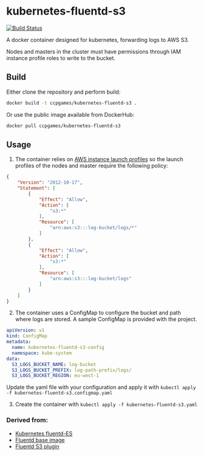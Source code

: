 kubernetes-fluentd-s3
===

[![Build Status](https://travis-ci.org/ccpgames/kubernetes-fluentd-s3.svg?branch=master)](https://travis-ci.org/ccpgames/kubernetes-fluentd-s3)

A docker container designed for kubernetes, forwarding logs to AWS S3.

Nodes and masters in the cluster must have permissions through IAM instance profile roles to write to the bucket.

## Build

Either clone the repository and perform build:

```bash
docker build -t ccpgames/kubernetes-fluentd-s3 .
```

Or use the public image available from DockerHub:

```bash
docker pull ccpgames/kubernetes-fluentd-s3
```

## Usage

1. The container relies on [AWS instance launch profiles](http://docs.aws.amazon.com/IAM/latest/UserGuide/id_roles_use_switch-role-ec2_instance-profiles.html) so the launch profiles of the nodes and master require the following policy:

```json
{
    "Version": "2012-10-17",
    "Statement": [
        {
            "Effect": "Allow",
            "Action": [
                "s3:*"
            ],
            "Resource": [
                "arn:aws:s3:::log-bucket/logs/*"
            ]
        },
        {
            "Effect": "Allow",
            "Action": [
                "s3:*"
            ],
            "Resource": [
                "arn:aws:s3:::log-bucket/logs"
            ]
        }
    ]
}
```

2. The container uses a ConfigMap to configure the bucket and path where logs are stored. A sample ConfigMap is provided with the project.

```yaml
apiVersion: v1
kind: ConfigMap
metadata:
  name: kubernetes-fluentd-s3-config
  namespace: kube-system
data:
  S3_LOGS_BUCKET_NAME: log-bucket
  S3_LOGS_BUCKET_PREFIX: log-path-prefix/logs/
  S3_LOGS_BUCKET_REGION: eu-west-1
```

Update the yaml file with your configuration and apply it with ```kubectl apply -f kubernetes-fluentd-s3.configmap.yaml```

3. Create the container with ```kubectl apply -f kubernetes-fluentd-s3.yaml```

### Derived from:

+ [Kubernetes fluentd-ES](https://github.com/kubernetes/kubernetes/tree/master/cluster/addons/fluentd-elasticsearch/fluentd-es-image)
+ [Fluentd base image](https://github.com/fluent/fluentd-docker-image)
+ [Fluentd S3 plugin](https://docs.fluentd.org/articles/out_s3)
